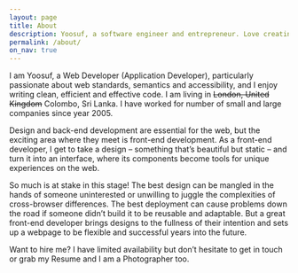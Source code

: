 ```yaml
---
layout: page
title: About
description: Yoosuf, a software engineer and entrepreneur. Love creating great User Experience for users. Working on one thing at a time.
permalink: /about/
on_nav: true
---
```


I am Yoosuf, a Web Developer (Application Developer), particularly passionate about web standards, semantics and accessibility, and I enjoy writing clean, efficient and effective code. I am living in ~~London, United Kingdom~~ Colombo, Sri Lanka. I have worked for number of small and large companies since year 2005.

Design and back-end development are essential for the web, but the exciting area where they meet is front-end development. As a front-end developer, I get to take a design – something that’s beautiful but static – and turn it into an interface, where its components become tools for unique experiences on the web.

So much is at stake in this stage! The best design can be mangled in the hands of someone uninterested or unwilling to juggle the complexities of cross-browser differences. The best deployment can cause problems down the road if someone didn’t build it to be reusable and adaptable. But a great front-end developer brings designs to the fullness of their intention and sets up a webpage to be flexible and successful years into the future.

Want to hire me? I have limited availability but don’t hesitate to get in touch or grab my Resume and I am a Photographer too.
